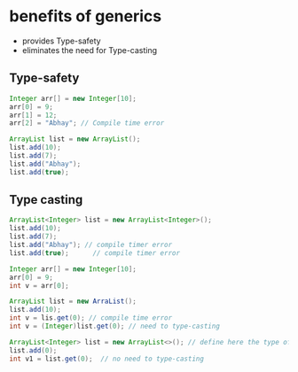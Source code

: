 # benefits of generics

- provides Type-safety
- eliminates the need for Type-casting

## Type-safety

````java
Integer arr[] = new Integer[10];
arr[0] = 9;
arr[1] = 12;
arr[2] = "Abhay"; // Compile time error 

ArrayList list = new ArrayList();
list.add(10);
list.add(7);
list.add("Abhay");
list.add(true);
````	

## Type casting

````java
ArrayList<Integer> list = new ArrayList<Integer>();
list.add(10); 	
list.add(7); 	
list.add("Abhay"); // compile timer error 	
list.add(true); 	 // compile timer error 	

Integer arr[] = new Integer[10];
arr[0] = 9;
int v = arr[0];

ArrayList list = new ArraList();
list.add(10);
int v = lis.get(0); // compile time error
int v = (Integer)list.get(0); // need to type-casting

ArrayList<Integer> list = new ArrayList<>(); // define here the type of the array "list"
list.add(0);
int v1 = list.get(0);  // no need to type-casting
````	